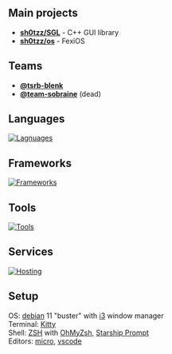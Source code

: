 ## Main projects
- [**sh0tzz/SGL**](https://github.com/sh0tzz/SGL) - C++ GUI library
- [**sh0tzz/os**](https://github.com/sh0tzz/os) - FexiOS

## Teams
- [**@tsrb-blenk**](https://github.com/tsrb-blenk)
- [**@team-sobraine**](https://github.com/team-sobraine) (dead)

## Languages
[![Lagnuages](https://skillicons.dev/icons?i=c,py,md,html,css,js,nodejs,sass,arduino&theme=dark)](https://skillicons.dev)
## Frameworks
[![Frameworks](https://skillicons.dev/icons?i=express,styledcomponents,flask,gtk&theme=dark)](https://skillicons.dev)
## Tools
[![Tools](https://skillicons.dev/icons?i=vscode,linux,bash,git,cmake,regex,sqlite,stackoverflow,autocad,ps,discord&theme=dark)](https://skillicons.dev)
## Services
[![Hosting](https://skillicons.dev/icons?i=cloudflare,firebase,github&theme=dark)](https://skillicons.dev)

## Setup
OS: [debian](https://www.debian.org/) 11 "buster" with [i3](https://i3wm.org/) window manager<br>
Terminal: [Kitty](https://sw.kovidgoyal.net/kitty/)<br>
Shell: [ZSH](https://www.zsh.org/) with [OhMyZsh](https://ohmyz.sh/), [Starship Prompt](https://starship.rs/)<br>
Editors: [micro](https://micro-editor.github.io/), [vscode](https://code.visualstudio.com/)
